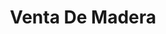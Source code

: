 ---
title: "Venta De Madera"
url: /santa-maria-coyotepec/venta-de-madera-calle-las-americas/
shop: comercio
---